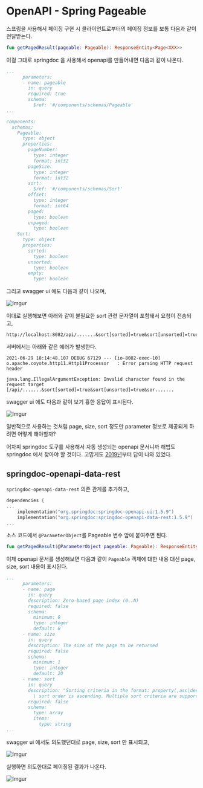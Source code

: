 # OpenAPI - Spring Pageable

스프링을 사용해서 페이징 구현 시 클라이언트로부터의 페이징 정보를 보통 다음과 같이 전달받는다.

```kotlin
fun getPagedResult(pageable: Pageable): ResponseEntity<Page<XXX>>
```

이걸 그대로 springdoc 을 사용해서 openapi를 만들어내면 다음과 같이 나온다.

```yml
...
      parameters:
      - name: pageable
        in: query
        required: true
        schema:
          $ref: '#/components/schemas/Pageable'
...

components:
  schemas:
    Pageable:
      type: object
      properties:
        pageNumber:
          type: integer
          format: int32
        pageSize:
          type: integer
          format: int32
        sort:
          $ref: '#/components/schemas/Sort'
        offset:
          type: integer
          format: int64
        paged:
          type: boolean
        unpaged:
          type: boolean
    Sort:
      type: object
      properties:
        sorted:
          type: boolean
        unsorted:
          type: boolean
        empty:
          type: boolean
```

그리고 swagger ui 에도 다음과 같이 나오며,

![Imgur](https://i.imgur.com/pbrifAN.png)


이대로 실행해보면 아래와 같이 불필요한 sort 관련 문자열이 포함돼서 요청이 전송되고,

```
http://localhost:8082/api/.......&sort[sorted]=true&sort[unsorted]=true&sort[empty]=true&offset=0&pageNumber=0&pageSize=10&paged=true&unpaged=true
```

서버에서는 아래와 같은 에러가 발생한다.

```
2021-06-29 18:14:48.107 DEBUG 67129 --- [io-8082-exec-10] o.apache.coyote.http11.Http11Processor   : Error parsing HTTP request header

java.lang.IllegalArgumentException: Invalid character found in the request target [/api/.......&sort[sorted]=true&sort[unsorted]=true&sor.......
```

swagger ui 에도 다음과 같이 보기 흉한 응답이 표시된다.

![Imgur](https://i.imgur.com/BlXffML.png)


일반적으로 사용하는 것처럼 page, size, sort 정도만 parameter 정보로 제공되게 하려면 어떻게 해야할까?

어차피 springdoc 도구를 사용해서 자동 생성되는 openapi 문서니까 해법도 springdoc 에서 찾아야 할 것이다. 고맙게도 [2019년](https://github.com/springdoc/springdoc-openapi/issues/177)부터 답이 나와 있었다. 


## springdoc-openapi-data-rest

`springdoc-openapi-data-rest` 의존 관계를 추가하고,

```kotlin
dependencies {
...
    implementation("org.springdoc:springdoc-openapi-ui:1.5.9")
    implementation("org.springdoc:springdoc-openapi-data-rest:1.5.9")  // 여기!!
...

```

소스 코드에서 `@ParameterObject`를 Pageable 변수 앞에 붙여주면 된다.

```kotlin
fun getPagedResult(@ParameterObject pageable: Pageable): ResponseEntity<Page<XXX>>
```

이제 openapi 문서를 생성해보면 다음과 같이 `Pageable` 객체에 대한 내용 대신 page, size, sort 내용이 표시된다.

```yml
...
      parameters:
      - name: page
        in: query
        description: Zero-based page index (0..N)
        required: false
        schema:
          minimum: 0
          type: integer
          default: 0
      - name: size
        in: query
        description: The size of the page to be returned
        required: false
        schema:
          minimum: 1
          type: integer
          default: 20
      - name: sort
        in: query
        description: "Sorting criteria in the format: property(,asc|desc). Default\
          \ sort order is ascending. Multiple sort criteria are supported."
        required: false
        schema:
          type: array
          items:
            type: string
...
```

swagger ui 에서도 의도했던대로 page, size, sort 만 표시되고,

![Imgur](https://i.imgur.com/VghwNQN.png)


실행하면 의도한대로 페이징된 결과가 나온다.

![Imgur](https://i.imgur.com/3kSfeJF.png)

